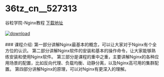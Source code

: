 # 36tz_cn__527313
谷粒学院-Nginx教程
[下载地址](http://www.36tz.cn/article/527313 "下载地址")
<br/></br>[![download](http://36tz.cn/muke_img/2019_09_356-50-300x169.jpg "下载地址")](http://www.36tz.cn/article/527313 "下载地址")
<br/></br>### 课程介绍:
第一部分讲解Nginx最基本的概念，可以让大家对于Nginx有个全方位的认识。
第二部分讲解Nginx软件的安装和基本的操作命令，让大家能够熟练安装和使用Nginx软件。
第三部分是课程的重中之重，主要讲解Nginx的各种应用场景的配置，比如反向代理、负载均衡、动静分离，以及Nginx高可用的集群配置。
第四部分讲解Nginx的原理，可以对Nginx有更深入的理解。
 

 

